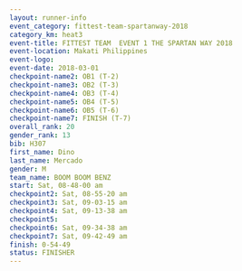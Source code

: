 ```yaml
---
layout: runner-info 
event_category: fittest-team-spartanway-2018 
category_km: heat3 
event-title: FITTEST TEAM  EVENT 1 THE SPARTAN WAY 2018 
event-location: Makati Philippines 
event-logo: 
event-date: 2018-03-01 
checkpoint-name2: OB1 (T-2) 
checkpoint-name3: OB2 (T-3) 
checkpoint-name4: OB3 (T-4) 
checkpoint-name5: OB4 (T-5) 
checkpoint-name6: OB5 (T-6) 
checkpoint-name7: FINISH (T-7) 
overall_rank: 20
gender_rank: 13
bib: H307
first_name: Dino
last_name: Mercado
gender: M
team_name: BOOM BOOM BENZ
start: Sat, 08-48-00 am
checkpoint2: Sat, 08-55-20 am
checkpoint3: Sat, 09-03-15 am
checkpoint4: Sat, 09-13-38 am
checkpoint5: 
checkpoint6: Sat, 09-34-38 am
checkpoint7: Sat, 09-42-49 am
finish: 0-54-49
status: FINISHER
---
```

